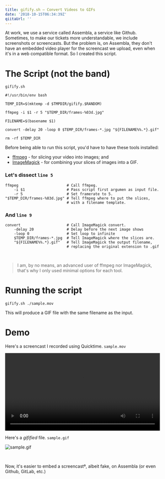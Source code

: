 ```yaml
---
title: gifify.sh — Convert Videos to GIFs
date: '2018-10-15T06:34:39Z'
qiitaUrl: ''
---
```


At work, we use a service called Assembla, a service like Github. Sometimes, to make our tickets more understandable, we include screenshots or screencasts. But the problem is, on Assembla, they don't have an embedded video player
for the screencast we upload, even when it's in a web compatible format. So I created this script.

<!--excerpt-->

# The Script (not the band)
`gifify.sh`

```bash{numberLines: true}
#!/usr/bin/env bash

TEMP_DIR=$(mktemp -d $TMPDIR/gifify.$RANDOM)

ffmpeg -i $1 -r 5 "$TEMP_DIR/frames-%03d.jpg"

FILENAME=$(basename $1)

convert -delay 20 -loop 0 $TEMP_DIR/frames-*.jpg "${FILENAME%%.*}.gif"

rm -rf $TEMP_DIR
```

Before being able to run this script, you'd have to have these tools installed:
- [ffmpeg][] - for slicing your video into images; and
- [ImageMagick][] - for combining your slices of images into a GIF.


### Let's dissect `line 5`

```bash{numberLines: true}
ffmpeg                      # Call ffmpeg.
    -i $1                   # Pass script first argumen as input file.
    -r 5                    # Set framerate to 5.
"$TEMP_DIR/frames-%03d.jpg" # Tell ffmpeg where to put the slices,
                            # with a filename template.
```

### And `line 9`

```bash{numberLines: true}
convert                     # Call ImageMagick convert.
    -delay 20               # Delay before the next image shows
    -loop 0                 # Set loop to infinite
    $TEMP_DIR/frames-*.jpg  # Tell ImageMagick where the slices are.
    "${FILENAME%%.*}.gif"   # Tell ImageMagick the output filename,
                            # replacing the original extension to .gif
```


<br>

> I am, by no means, an advanced user of ffmpeg nor ImageMagick, that's why I only used minimal options for each tool.

# Running the script

`gifify.sh ./sample.mov`

This will produce a GIF file with the same filename as the input.

# Demo


Here's a screencast I recorded using Quicktime. `sample.mov`

<video width="100%" height="auto" controls>
    <source src="./sample.mov">
    Your browser does not support the video tag.
</video>


<br>

Here's a _gifified_ file. `sample.gif`

![sample.gif][]


<br>


Now, it's easier to embed a screencastª, albeit fake, on Assembla (or even Github, GitLab, etc.)


[ImageMagick]: https://www.imagemagick.org
[ffmpeg]: https://www.ffmpeg.org
[sample.gif]: ./sample.gif
[sample.mov]: ./sample.mov
